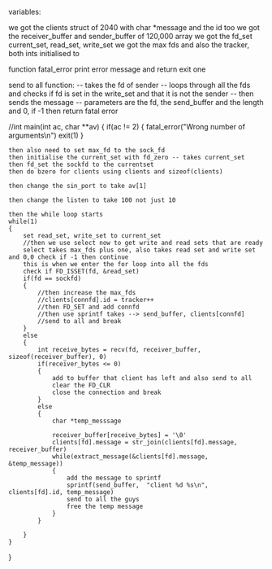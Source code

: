 variables:

we got the clients struct of 2040 with char *message and the id too
we got the receiver_buffer and sender_buffer of 120,000 array
we got the fd_set current_set, read_set, write_set
we got the max fds and also the tracker, both ints initialised to


function fatal_error
print error message and return exit one


send to all function:
-- takes the fd of sender
-- loops through all the fds and checks if fd is set in the write_set and that it is not the sender
-- then sends the message -- parameters are the fd, the send_buffer and the length and 0, if -1 then return fatal error


//int main(int ac, char **av)
{
	if(ac != 2)
	{
 		fatal_error("Wrong number of arguments\n") 
		exit(1)
	}

	then also need to set max_fd to the sock_fd
	then initialise the current_set with fd_zero -- takes current_set
	then fd_set the sockfd to the currentset
	then do bzero for clients using clients and sizeof(clients)

	then change the sin_port to take av[1]

	then change the listen to take 100 not just 10

	then the while loop starts
	while(1)
	{
		set read_set, write_set to current_set
		//then we use select now to get write and read sets that are ready
		select takes max_fds plus one, also takes read set and write set and 0,0 check if -1 then continue
		this is when we enter the for loop into all the fds
		check if FD_ISSET(fd, &read_set)
		if(fd == sockfd)
		{
			//then increase the max_fds
			//clients[connfd].id = tracker++
			//then FD_SET and add connfd 
			//then use sprintf takes --> send_buffer, clients[connfd]
			//send to all and break
		}
		else
		{
			int receive_bytes = recv(fd, receiver_buffer, sizeof(receiver_buffer), 0)
			if(receiver_bytes <= 0)
			{
				add to buffer that client has left and also send to all
				clear the FD_CLR
				close the connection and break
			}
			else
			{
				char *temp_messsage

				receiver_buffer[receive_bytes] = '\0'
				clients[fd].message = str_join(clients[fd].message, receiver_buffer)
				while(extract_message(&clients[fd].message, &temp_message))
				{
					add the message to sprintf
					sprintf(send_buffer,  "client %d %s\n", clients[fd].id, temp_message)
					send to all the guys
					free the temp message
				}
			}

		}
	}
}

